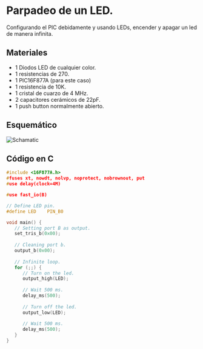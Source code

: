 # Parpadeo de un LED.
Configurando el PIC debidamente y usando LEDs, encender y apagar
un led de manera infinita.

## Materiales
- 1 Diodos LED de cualquier color.
- 1 resistencias de 270.
- 1 PIC16F877A (para este caso)
- 1 resistencia de 10K.
- 1 cristal de cuarzo de 4 MHz.
- 2 capacitores cerámicos de 22pF.
- 1 push button normalmente abierto.

## Esquemático
![Schamatic](/assets/led_blink_schematic.png)

## Código en C
```c
#include <16F877A.h>
#fuses xt, nowdt, nolvp, noprotect, nobrownout, put
#use delay(clock=4M)

#use fast_io(B)

// Define LED pin.
#define LED    PIN_B0

void main() {
   // Setting port B as output.
   set_tris_b(0x00);
   
   // Cleaning port b.
   output_b(0x00);
   
   // Infinite loop.
   for (;;) {
      // Turn on the led.
      output_high(LED);
      
      // Wait 500 ms.
      delay_ms(500);
      
      // Turn off the led.
      output_low(LED);
      
      // Wait 500 ms.
      delay_ms(500);
   }
}
```